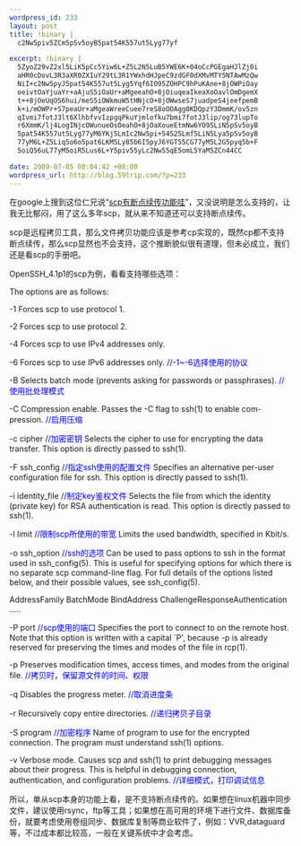 ```yaml
--- 
wordpress_id: 233
layout: post
title: !binary |
  c2Nw5piv5ZCm5pSv5oyB5pat54K557ut5Lyg77yf

excerpt: !binary |
  5ZyoZ29vZ2xl5LiK5pCc5Yiw6L+Z5L2N5LuB5YWE6K+04oCcPGEgaHJlZj0i
  aHR0cDovL3R3aXR0ZXIuY29tL3R1YWxhdHJpeC9zdGF0dXMvMTY5NTAwMzQw
  NiI+c2Nw5pyJ5pat54K557ut5Lyg5Yqf6IO95ZOHPC9hPuKAne+8jOWPiOay
  oeivtOaYjuaYr+aAjuS5iOaUr+aMgeeahO+8jOiuqeaIkeaXoOavlOmDgemX
  t++8jOeUqOS6hui/meS5iOWkmuW5tHNjcO+8jOWwseS7juadpeS4jeefpemB
  k+i/mOWPr+S7peaUr+aMgeaWreeCuee7reS8oOOAgg0KDQpzY3DmmK/ov5zn
  qIvmi7fotJ3lt6XlhbfvvIzpgqPkuYjmlofku7bmi7fotJ3lip/og73lupTo
  r6XmmK/lj4LogINjcOWunueOsOeahO+8jOaXoueEtmNw6YO95LiN5pSv5oyB
  5pat54K557ut5Lyg77yM6YKj5LmIc2Nw5pi+54S25Lmf5LiN5Lya5pSv5oyB
  77yM6L+Z5Liq5o6o5pat6LKM5Ly85b6I5pyJ6YGT55CG77yM5L2G5pyq5b+F
  5oiQ56uL77yM5oiR5Lus6L+Y5piv55yLc2Nw55qE5omL5YaM5ZCn44CC

date: 2009-07-05 08:04:42 +08:00
wordpress_url: http://blog.59trip.com/?p=233
---
```

在google上搜到这位仁兄说“<a href="http://twitter.com/tualatrix/status/1695003406">scp有断点续传功能哇</a>”，又没说明是怎么支持的，让我无比郁闷，用了这么多年scp，就从来不知道还可以支持断点续传。

scp是远程拷贝工具，那么文件拷贝功能应该是参考cp实现的，既然cp都不支持断点续传，那么scp显然也不会支持，这个推断貌似很有道理，但未必成立，我们还是看scp的手册吧。

OpenSSH_4.1p1的scp为例，看看支持哪些选项：

The options are as follows:

-1      Forces scp to use protocol 1.

-2      Forces scp to use protocol 2.

-4      Forces scp to use IPv4 addresses only.

-6      Forces scp to use IPv6 addresses only.    <span style="color: #0000ff;">//-1~-6选择使用的协议</span>
<!--more-->
-B      Selects batch mode (prevents asking for passwords or
passphrases).   <span style="color: #0000ff;">//使用批处理模式</span>

-C      Compression enable.  Passes the -C flag to ssh(1) to enable com-
pression.      <span style="color: #0000ff;">//启用压缩</span>

-c cipher<span style="color: #0000ff;"> //加密密钥</span>
Selects the cipher to use for encrypting the data transfer.  This
option is directly passed to ssh(1).

-F ssh_config          <span style="color: #0000ff;">//指定ssh使用的配置文件</span>
Specifies an alternative per-user configuration file for ssh.
This option is directly passed to ssh(1).

-i identity_file <span style="color: #0000ff;"> //制定key鉴权文件</span>
Selects the file from which the identity (private key) for RSA
authentication is read.  This option is directly passed to
ssh(1).

-l limit        <span style="color: #0000ff;">//限制scp所使用的带宽</span>
Limits the used bandwidth, specified in Kbit/s.

-o ssh_option <span style="color: #0000ff;"> //ssh的选项</span>
Can be used to pass options to ssh in the format used in
ssh_config(5).  This is useful for specifying options for which
there is no separate scp command-line flag.  For full details of
the options listed below, and their possible values, see
ssh_config(5).

AddressFamily
BatchMode
BindAddress
ChallengeResponseAuthentication
.....

-P port <span style="color: #0000ff;"> //scp使用的端口</span>
Specifies the port to connect to on the remote host.  Note that
this option is written with a capital `P', because -p is already
reserved for preserving the times and modes of the file in
rcp(1).

-p      Preserves modification times, access times, and modes from the
original file. <span style="color: #0000ff;"> //拷贝时，保留源文件的时间、权限</span>

-q      Disables the progress meter.              <span style="color: #0000ff;">//取消进度条</span>

-r      Recursively copy entire directories. <span style="color: #0000ff;"> //递归拷贝子目录</span>

-S program <span style="color: #0000ff;"> //加密程序</span>
Name of program to use for the encrypted connection.  The program
must understand ssh(1) options.

-v      Verbose mode.  Causes scp and ssh(1) to print debugging messages
about their progress.  This is helpful in debugging connection,
authentication, and configuration problems.    <span style="color: #0000ff;">//详细模式，打印调试信息</span>

所以，单从scp本身的功能上看，是不支持断点续传的。如果想在linux机器中同步文件，建议使用rsync，ftp等工具；如果想在高可用的环境下进行文件、数据库备份，就要考虑使用卷组同步、数据库复制等商业软件了，例如：VVR,dataguard等，不过成本都比较高，一般在关键系统中才会考虑。

